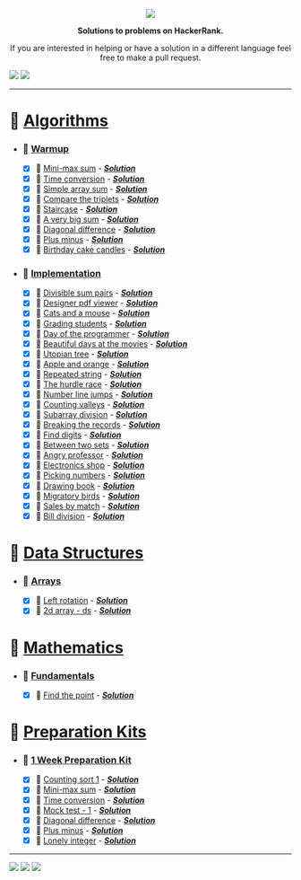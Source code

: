  
<p align="center">
	<a href="https://www.hackerrank.com/mo_shakib"><img src="https://i.imgur.com/B8eh8bv.png" ></a>
</p>
<p align="center">
   <b> Solutions to problems on HackerRank. </b>
</p>

<p align="center">
	If you are interested in helping or have a solution in a different language feel free to make a pull request.
</p>
<p align="left">
    <img src="https://img.shields.io/badge/Language-Python-orange.svg">
    <img src="https://wakatime.com/badge/user/8e02bfd3-85d8-4d9d-88df-fa983f91ff30/project/b82b047d-1e9b-4267-a6db-5430b5c24ed5.svg">
</p>
<hr>


# 📒 [Algorithms](1.%20Algorithms)
- ### 📁 [Warmup](1.%20Algorithms//1.%20Warmup)
	- [x] 📃 [Mini-max sum](https://www.hackerrank.com/challenges/mini-max-sum/problem?isFullScreen=true&h_r=next-challenge&h_v=zen&h_r=next-challenge&h_v=zen&h_r=next-challenge&h_v=zen&h_r=next-challenge&h_v=zen&h_r=next-challenge&h_v=zen&h_r=next-challenge&h_v=zen) - [___Solution___](1.%20Algorithms/1.%20Warmup/Mini-Max%20Sum.py)
	- [x] 📃 [Time conversion](https://www.hackerrank.com/challenges/time-conversion/problem?isFullScreen=true&h_r=next-challenge&h_v=zen) - [___Solution___](1.%20Algorithms/1.%20Warmup/Time%20Conversion.py)
	- [x] 📃 [Simple array sum](https://www.hackerrank.com/challenges/simple-array-sum/problem?isFullScreen=true) - [___Solution___](1.%20Algorithms/1.%20Warmup/Simple%20Array%20Sum.py)
	- [x] 📃 [Compare the triplets](https://www.hackerrank.com/challenges/compare-the-triplets/problem?isFullScreen=true&h_r=next-challenge&h_v=zen) - [___Solution___](1.%20Algorithms/1.%20Warmup/Compare%20the%20Triplets.py)
	- [x] 📃 [Staircase](https://www.hackerrank.com/challenges/staircase/problem?isFullScreen=true&h_r=next-challenge&h_v=zen&h_r=next-challenge&h_v=zen&h_r=next-challenge&h_v=zen&h_r=next-challenge&h_v=zen&h_r=next-challenge&h_v=zen) - [___Solution___](1.%20Algorithms/1.%20Warmup/Staircase.py)
	- [x] 📃 [A very big sum](https://www.hackerrank.com/challenges/a-very-big-sum/problem?isFullScreen=true&h_r=next-challenge&h_v=zen&h_r=next-challenge&h_v=zen) - [___Solution___](1.%20Algorithms/1.%20Warmup/A%20Very%20Big%20Sum.py)
	- [x] 📃 [Diagonal difference](https://www.hackerrank.com/challenges/diagonal-difference/problem?isFullScreen=true&h_r=next-challenge&h_v=zen&h_r=next-challenge&h_v=zen&h_r=next-challenge&h_v=zen) - [___Solution___](1.%20Algorithms/1.%20Warmup/Diagonal%20Difference.py)
	- [x] 📃 [Plus minus](https://www.hackerrank.com/challenges/plus-minus/problem?isFullScreen=true&h_r=next-challenge&h_v=zen&h_r=next-challenge&h_v=zen&h_r=next-challenge&h_v=zen&h_r=next-challenge&h_v=zen) - [___Solution___](1.%20Algorithms/1.%20Warmup/Plus%20Minus.py)
	- [x] 📃 [Birthday cake candles](https://www.hackerrank.com/challenges/birthday-cake-candles/problem?isFullScreen=true&h_r=next-challenge&h_v=zen&h_r=next-challenge&h_v=zen&h_r=next-challenge&h_v=zen&h_r=next-challenge&h_v=zen&h_r=next-challenge&h_v=zen&h_r=next-challenge&h_v=zen&h_r=next-challenge&h_v=zen) - [___Solution___](1.%20Algorithms/1.%20Warmup/Birthday%20Cake%20Candles.py)
- ### 📁 [Implementation](1.%20Algorithms//2.%20Implementation)
	- [x] 📃 [Divisible sum pairs](https://www.hackerrank.com/challenges/divisible-sum-pairs/problem?h_r=next-challenge&h_v=zen) - [___Solution___](1.%20Algorithms/2.%20Implementation/Divisible%20Sum%20Pairs.py)
	- [x] 📃 [Designer pdf viewer](https://www.hackerrank.com/challenges/designer-pdf-viewer/problem?isFullScreen=false) - [___Solution___](1.%20Algorithms/2.%20Implementation/Designer%20PDF%20Viewer.py)
	- [x] 📃 [Cats and a mouse](https://www.hackerrank.com/challenges/cats-and-a-mouse/problem?isFullScreen=true) - [___Solution___](1.%20Algorithms/2.%20Implementation/Cats%20and%20a%20Mouse.py)
	- [x] 📃 [Grading students](https://www.hackerrank.com/challenges/grading/problem?isFullScreen=false) - [___Solution___](1.%20Algorithms/2.%20Implementation/Grading%20Students.py)
	- [x] 📃 [Day of the programmer](https://www.hackerrank.com/challenges/day-of-the-programmer/problem?h_r=next-challenge&h_v=legacy) - [___Solution___](1.%20Algorithms/2.%20Implementation/Day%20of%20the%20Programmer.py)
	- [x] 📃 [Beautiful days at the movies](https://www.hackerrank.com/challenges/beautiful-days-at-the-movies/problem?isFullScreen=false&h_r=next-challenge&h_v=zen) - [___Solution___](1.%20Algorithms/2.%20Implementation/Beautiful%20Days%20at%20the%20Movies.py)
	- [x] 📃 [Utopian tree](https://www.hackerrank.com/challenges/utopian-tree/problem?isFullScreen=false&h_r=next-challenge&h_v=zen) - [___Solution___](1.%20Algorithms/2.%20Implementation/Utopian%20Tree.py)
	- [x] 📃 [Apple and orange](https://www.hackerrank.com/challenges/apple-and-orange/problem?isFullScreen=false) - [___Solution___](1.%20Algorithms/2.%20Implementation/Apple%20and%20Orange.py)
	- [x] 📃 [Repeated string](https://www.hackerrank.com/challenges/repeated-string/problem?isFullScreen=false) - [___Solution___](1.%20Algorithms/2.%20Implementation/Repeated%20String.py)
	- [x] 📃 [The hurdle race](https://www.hackerrank.com/challenges/the-hurdle-race/problem?isFullScreen=false) - [___Solution___](1.%20Algorithms/2.%20Implementation/The%20Hurdle%20Race.py)
	- [x] 📃 [Number line jumps](https://www.hackerrank.com/challenges/kangaroo/problem) - [___Solution___](1.%20Algorithms/2.%20Implementation/Number%20Line%20Jumps.py)
	- [x] 📃 [Counting valleys](https://www.hackerrank.com/challenges/counting-valleys/problem?h_r=next-challenge&h_v=zen) - [___Solution___](1.%20Algorithms/2.%20Implementation/Counting%20Valleys.py)
	- [x] 📃 [Subarray division](https://www.hackerrank.com/challenges/the-birthday-bar/problem?h_r=next-challenge&h_v=zen&h_r=next-challenge&h_v=zen) - [___Solution___](1.%20Algorithms/2.%20Implementation/Subarray%20Division.py)
	- [x] 📃 [Breaking the records](https://www.hackerrank.com/challenges/breaking-best-and-worst-records/problem?h_r=next-challenge&h_v=zen) - [___Solution___](1.%20Algorithms/2.%20Implementation/Breaking%20the%20Records.py)
	- [x] 📃 [Find digits](https://www.hackerrank.com/challenges/find-digits/problem?isFullScreen=false) - [___Solution___](1.%20Algorithms/2.%20Implementation/Find%20Digits.py)
	- [x] 📃 [Between two sets](https://www.hackerrank.com/challenges/between-two-sets/problem?isFullScreen=false) - [___Solution___](1.%20Algorithms/2.%20Implementation/Between%20Two%20Sets.py)
	- [x] 📃 [Angry professor](https://www.hackerrank.com/challenges/angry-professor/problem?isFullScreen=false) - [___Solution___](1.%20Algorithms/2.%20Implementation/Angry%20Professor.py)
	- [x] 📃 [Electronics shop](https://www.hackerrank.com/challenges/electronics-shop/problem?h_r=next-challenge&h_v=zen) - [___Solution___](1.%20Algorithms/2.%20Implementation/Electronics%20Shop.py)
	- [x] 📃 [Picking numbers](https://www.hackerrank.com/challenges/picking-numbers/problem?isFullScreen=false) - [___Solution___](1.%20Algorithms/2.%20Implementation/Picking%20Numbers.py)
	- [x] 📃 [Drawing book](https://www.hackerrank.com/challenges/drawing-book/problem?isFullScreen=false) - [___Solution___](1.%20Algorithms/2.%20Implementation/Drawing%20Book.py)
	- [x] 📃 [Migratory birds](https://www.hackerrank.com/challenges/migratory-birds/problem?h_r=next-challenge&h_v=zen&h_r=next-challenge&h_v=zen) - [___Solution___](1.%20Algorithms/2.%20Implementation/Migratory%20Birds.py)
	- [x] 📃 [Sales by match](https://www.hackerrank.com/challenges/sock-merchant/problem?isFullScreen=true) - [___Solution___](1.%20Algorithms/2.%20Implementation/Sales%20by%20Match.py)
	- [x] 📃 [Bill division](hackerrank.com/challenges/bon-appetit/problem?isFullScreen=false) - [___Solution___](1.%20Algorithms/2.%20Implementation/Bill%20Division.py)
# 📒 [Data Structures](2.%20Data%20Structures)
- ### 📁 [Arrays](2.%20Data%20Structures//1.%20Arrays)
	- [x] 📃 [Left rotation](https://www.hackerrank.com/challenges/array-left-rotation/problem?isFullScreen=true) - [___Solution___](2.%20Data%20Structures/1.%20Arrays/Left%20Rotation.py)
	- [x] 📃 [2d array - ds](https://www.hackerrank.com/challenges/2d-array/problem?isFullScreen=false) - [___Solution___](2.%20Data%20Structures/1.%20Arrays/2D%20Array%20-%20DS.py)
# 📒 [Mathematics](3.%20Mathematics)
- ### 📁 [Fundamentals](3.%20Mathematics//1.%20Fundamentals)
	- [x] 📃 [Find the point](https://www.hackerrank.com/challenges/find-point/problem) - [___Solution___](3.%20Mathematics/1.%20Fundamentals/Find%20the%20Point.py)
# 📒 [Preparation Kits](4.%20Preparation%20Kits)
- ### 📁 [1 Week Preparation Kit](4.%20Preparation%20Kits//1.%201%20Week%20Preparation%20Kit)
	- [x] 📃 [Counting sort 1](https://www.hackerrank.com/challenges/one-week-preparation-kit-countingsort1/problem?h_l=interview&isFullScreen=false&playlist_slugs%5B%5D=preparation-kits&playlist_slugs%5B%5D=one-week-preparation-kit&playlist_slugs%5B%5D=one-week-day-two) - [___Solution___](4.%20Preparation%20Kits/1.%201%20Week%20Preparation%20Kit/Counting%20Sort%201.py)
	- [x] 📃 [Mini-max sum](https://www.hackerrank.com/challenges/one-week-preparation-kit-mini-max-sum/problem?h_l=interview&isFullScreen=false&playlist_slugs%5B%5D=preparation-kits&playlist_slugs%5B%5D=one-week-preparation-kit&playlist_slugs%5B%5D=one-week-day-one&h_r=next-challenge&h_v=zen) - [___Solution___](4.%20Preparation%20Kits/1.%201%20Week%20Preparation%20Kit/Mini-Max%20Sum.py)
	- [x] 📃 [Time conversion](https://www.hackerrank.com/challenges/one-week-preparation-kit-time-conversion/problem?h_l=interview&isFullScreen=false&playlist_slugs%5B%5D=preparation-kits&playlist_slugs%5B%5D=one-week-preparation-kit&playlist_slugs%5B%5D=one-week-day-one&h_r=next-challenge&h_v=zen&h_r=next-challenge&h_v=zen) - [___Solution___](4.%20Preparation%20Kits/1.%201%20Week%20Preparation%20Kit/Time%20Conversion.py)
	- [x] 📃 [Mock test - 1](https://www.hackerrank.com/interview/preparation-kits/one-week-preparation-kit/one-week-day-one/challenges) - [___Solution___](4.%20Preparation%20Kits/1.%201%20Week%20Preparation%20Kit/Mock%20Test%20-%201.py)
	- [x] 📃 [Diagonal difference](https://www.hackerrank.com/challenges/one-week-preparation-kit-diagonal-difference/problem?h_l=interview&isFullScreen=false&playlist_slugs%5B%5D=preparation-kits&playlist_slugs%5B%5D=one-week-preparation-kit&playlist_slugs%5B%5D=one-week-day-two) - [___Solution___](4.%20Preparation%20Kits/1.%201%20Week%20Preparation%20Kit/Diagonal%20Difference.py)
	- [x] 📃 [Plus minus](https://www.hackerrank.com/challenges/one-week-preparation-kit-plus-minus/problem?h_l=interview&isFullScreen=false&playlist_slugs%5B%5D=preparation-kits&playlist_slugs%5B%5D=one-week-preparation-kit&playlist_slugs%5B%5D=one-week-day-one) - [___Solution___](4.%20Preparation%20Kits/1.%201%20Week%20Preparation%20Kit/Plus%20Minus.py)
	- [x] 📃 [Lonely integer](https://www.hackerrank.com/challenges/one-week-preparation-kit-lonely-integer/problem?h_l=interview&isFullScreen=false&playlist_slugs%5B%5D=preparation-kits&playlist_slugs%5B%5D=one-week-preparation-kit&playlist_slugs%5B%5D=one-week-day-two) - [___Solution___](4.%20Preparation%20Kits/1.%201%20Week%20Preparation%20Kit/Lonely%20Integer.py)

<hr><p align="left">
        <img src="https://img.shields.io/badge/Problems%20Solved-42-brightgreen.svg">
        <img src="https://img.shields.io/badge/Latest%20Update-13/10/2022-brightgreen.svg">
        <img src="https://github.com/Mo-Shakib/HackerRank/actions/workflows/README_automation.yml/badge.svg">    
        </p>